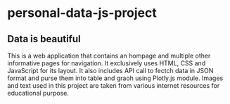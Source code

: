 # personal-data-js-project

## Data is beautiful
This is a web application that contains an hompage and multiple other informative pages for navigation. 
It exclusively uses HTML, CSS and JavaScript for its layout. It also includes API call to 
fectch data in JSON format and purse them into table and graoh using Plotly.js module. Images and text
used in this project are taken from various internet resources for educational purpose.
